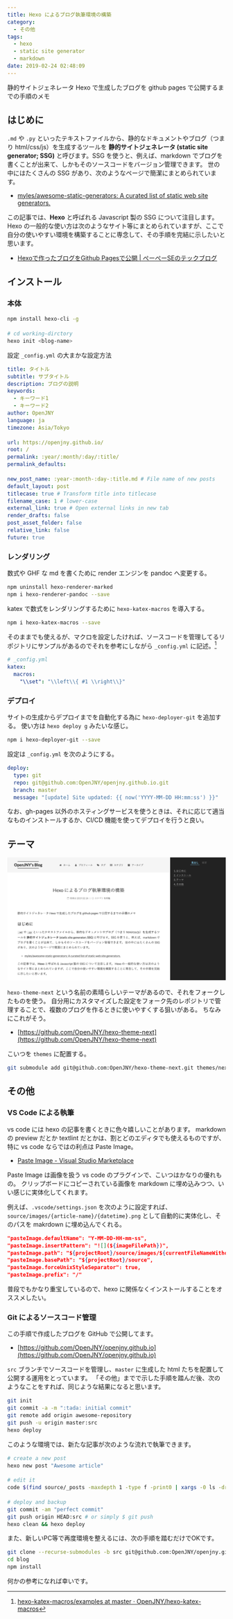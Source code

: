 ```yaml
---
title: Hexo によるブログ執筆環境の構築
category:
  - その他
tags:
  - hexo
  - static site generator
  - markdown
date: 2019-02-24 02:48:09
---
```


静的サイトジェネレータ Hexo で生成したブログを github pages で公開するまでの手順のメモ

<!-- more -->

## はじめに

`.md` や `.py` といったテキストファイルから、静的なドキュメントやブログ（つまり html/css/js）を生成するツールを **静的サイトジェネレータ (static site generator; SSG)** と呼びます。SSG を使うと、例えば、markdown でブログを書くことが出来て、しかもそのソースコードをバージョン管理できます。
世の中にはたくさんの SSG があり、次のようなページで簡潔にまとめられています。

* [myles/awesome-static-generators: A curated list of static web site generators.](https://github.com/myles/awesome-static-generators)

この記事では、**Hexo** と呼ばれる Javascript 製の SSG  について注目します。
Hexo の一般的な使い方は次のようなサイト等にまとめられていますが、ここで自分の使いやすい環境を構築することに専念して、その手順を完結に示したいと思います。

* [Hexoで作ったブログをGithub Pagesで公開 | ぺーぺーSEのテックブログ](https://pepese.github.io/blog/hexo-github-pages/)

## インストール

### 本体

```bash
npm install hexo-cli -g

# cd working-dirctory
hexo init <blog-name>
```

設定 `_config.yml` の大まかな設定方法

```yml
title: タイトル
subtitle: サブタイトル
description: ブログの説明
keywords:
  - キーワード1
  - キーワード2
author: OpenJNY
language: ja
timezone: Asia/Tokyo

url: https://openjny.github.io/
root: /
permalink: :year/:month/:day/:title/
permalink_defaults:

new_post_name: :year-:month-:day-:title.md # File name of new posts
default_layout: post
titlecase: true # Transform title into titlecase
filename_case: 1 # lower-case
external_link: true # Open external links in new tab
render_drafts: false
post_asset_folder: false
relative_link: false
future: true
```

### レンダリング

数式や GHF な md を書くために render エンジンを pandoc へ変更する。

```bash
npm uninstall hexo-renderer-marked
npm i hexo-renderer-pandoc --save
```

katex で数式をレンダリングするために `hexo-katex-macros` を導入する。

```bash
npm i hexo-katex-macros --save
```

そのままでも使えるが、マクロを設定したければ、ソースコードを管理してるリポジトリにサンプルがあるのでそれを参考にしながら `_config.yml` に記述。[^1]

```yml
# _config.yml
katex:
  macros:
    "\\set": "\\left\\{ #1 \\right\\}"
```

[^1]: [hexo-katex-macros/examples at master · OpenJNY/hexo-katex-macros](https://github.com/OpenJNY/hexo-katex-macros/tree/master/examples)


### デプロイ

サイトの生成からデプロイまでを自動化する為に `hexo-deployer-git` を追加する。
使い方は `hexo deploy g` みたいな感じ。

```bash
npm i hexo-deployer-git --save
```

設定は `_config.yml` を次のようにする。

```yml
deploy:
  type: git
  repo: git@github.com:OpenJNY/openjny.github.io.git
  branch: master
  message: "[update] Site updated: {{ now('YYYY-MM-DD HH:mm:ss') }}"
```

なお、gh-pages 以外のホスティングサービスを使うときは、それに応じて適当なものインストールするか、CI/CD 機能を使ってデプロイを行うと良い。

## テーマ

![](/images/2019-02-24-hexo-blog/next-theme.png)

`hexo-theme-next` という名前の素晴らしいテーマがあるので、それをフォークしたものを使う。
自分用にカスタマイズした設定をフォーク先のレポジトリで管理することで、複数のブログを作るときに使いやすくする狙いがある。
ちなみにこれがそう。

* [https://github.com/OpenJNY/hexo-theme-next](https://github.com/OpenJNY/hexo-theme-next)

こいつを `themes` に配置する。

```bash
git submodule add git@github.com:OpenJNY/hexo-theme-next.git themes/next
```

## その他

### VS Code による執筆

vs code には hexo の記事を書くときに色々嬉しいことがあります。
markdown の preview だとか textlint だとかは、割とどのエディタでも使えるものですが、特に vs code ならではの利点は Paste Image。

* [Paste Image - Visual Studio Marketplace](https://marketplace.visualstudio.com/items?itemName=mushan.vscode-paste-image)


Paste Image は画像を扱う vs code のプラグインで、こいつはかなりの優れもの。
クリップボードにコピーされている画像を markdown に埋め込みつつ、いい感じに実体化してくれます。

例えば、`.vscode/settings.json` を次のように設定すれば、`source/images/{article-name}/{datetime}.png` として自動的に実体化し、そのパスを makrdown に埋め込んでくれる。

```json
"pasteImage.defaultName": "Y-MM-DD-HH-mm-ss",
"pasteImage.insertPattern": "![](${imageFilePath})",
"pasteImage.path": "${projectRoot}/source/images/${currentFileNameWithoutExt}",
"pasteImage.basePath": "${projectRoot}/source",
"pasteImage.forceUnixStyleSeparator": true,
"pasteImage.prefix": "/"
```

普段でもかなり重宝しているので、hexo に関係なくインストールすることをオススメしたい。

### Git によるソースコード管理

この手順で作成したブログを GitHub で公開してます。

* [https://github.com/OpenJNY/openjny.github.io](https://github.com/OpenJNY/openjny.github.io)

`src` ブランチでソースコードを管理し、`master` に生成した html たちを配置して公開する運用をとっています。
「その他」までで示した手順を踏んだ後、次のようなことをすれば、同じような結果になると思います。

```bash
git init
git commit -a -m ":tada: initial commit"
git remote add origin awesome-repository
git push -u origin master:src
hexo deploy
```

このような環境では、新たな記事が次のような流れで執筆できます。

```bash
# create a new post
hexo new post "Awesome article"

# edit it
code $(find source/_posts -maxdepth 1 -type f -print0 | xargs -0 ls -drt | tail -n 1)

# deploy and backup
git commit -am "perfect commit"
git push origin HEAD:src # or simply $ git push
hexo clean && hexo deploy
```

また、新しいPC等で再度環境を整えるには、次の手順を踏むだけでOKです。

```bash
git clone --recurse-submodules -b src git@github.com:OpenJNY/openjny.github.io.git blog
cd blog
npm install
```

何かの参考になれば幸いです。
